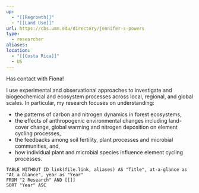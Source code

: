 ```yaml
---
up:
  - "[[Regrowth]]"
  - "[[Land Use]]"
url: https://cbs.umn.edu/directory/jennifer-s-powers
type:
  - researcher
aliases: 
location:
  - "[[Costa Rica]]"
  - US
---
```

Has contact with Fiona!

I use experimental and observational approaches to investigate and biogeochemical and ecosystem processes across local, regional, and global scales. In particular, my research focuses on understanding:

- the patterns of carbon and nitrogen dynamics in forest ecosystems,
- the effects of anthropogenic environmental changes including land-cover change, global warming and nitrogen deposition on element cycling processes,
- the feedbacks among soil fertility, plant processes and microbial communities, and,
- how individual plant and microbial species influence element cycling processes.


```dataview
TABLE WITHOUT ID link(file.link, aliases) AS "Title", at-a-glance as "At a Glance", year as "Year"
FROM "2 Research" AND [[]]
SORT "Year" ASC
```